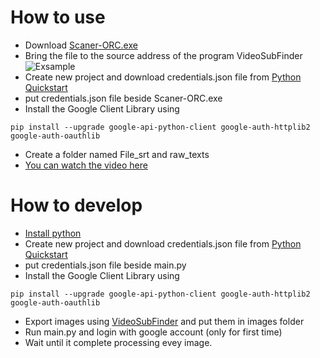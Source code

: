 # How to use
* Download [Scaner-ORC.exe](https://github.com/watchakorn-18k/ScanORC-from-VideoSubFinderWXW/blob/master/Scaner-ORC.exe)
* Bring the file to the source address of the program VideoSubFinder
![Exsample](https://cdn.discordapp.com/attachments/581018943041306641/921795938228506684/unknown.png)
* Create new project and download credentials.json file from [Python Quickstart](https://developers.google.com/drive/api/v3/quickstart/python)
* put credentials.json file beside Scaner-ORC.exe
* Install the Google Client Library using
```
pip install --upgrade google-api-python-client google-auth-httplib2 google-auth-oauthlib
```
* Create a folder named File_srt and raw_texts
* [You can watch the video here](https://youtu.be/JXbL-PEoT4I)


# How to develop 
* [Install python](https://www.python.org/)
* Create new project and download credentials.json file from [Python Quickstart](https://developers.google.com/drive/api/v3/quickstart/python)
* put credentials.json file beside main.py
* Install the Google Client Library using
```
pip install --upgrade google-api-python-client google-auth-httplib2 google-auth-oauthlib
```
* Export images using [VideoSubFinder](https://sourceforge.net/projects/videosubfinder/) and put them in images folder
* Run main.py and login with google account (only for first time)
* Wait until it complete processing evey image.